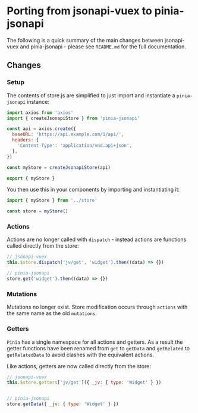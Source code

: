 # Porting from jsonapi-vuex to pinia-jsonapi

The following is a quick summary of the main changes between jsonapi-vuex and pinia-jsonapi - please see `README.md` for the full documentation.

## Changes

### Setup

The contents of store.js are simplified to just import and instantiate a `pinia-jsonapi` instance:

```js
import axios from 'axios'
import { createJsonapiStore } from 'pinia-jsonapi'

const api = axios.create({
  baseURL: 'https://api.example.com/1/api/',
  headers: {
    'Content-Type': 'application/vnd.api+json',
  },
})

const myStore = createJsonapiStore(api)

export { myStore }
```

You then use this in your components by importing and instantiating it:

```js
import { myStore } from '../store'

const store = myStore()
```


### Actions

Actions are no longer called with `dispatch` - instead actions are functions called directly from the store:

```js
// jsonapi-vuex
this.$store.dispatch('jv/get', 'widget').then((data) => {})

// pinia-jsonapi
store.get('widget').then((data) => {})
```

### Mutations

Mutations no longer exist. Store modification occurs through `actions` with the same name as the old `mutations`.

### Getters

`Pinia` has a single namespace for all actions and getters. As a result the getter functions have been renamed from `get` to `getData` and `getRelated` to `getRelatedData` to avoid clashes with the equivalent actions.

Like actions, getters are now called directly from the store:

```js
// jsonapi-vuex
this.$store.getters['jv/get']({ _jv: { type: 'Widget' } })


// pinia-jsonapi
store.getData({ _jv: { type: 'Widget' } })
```

